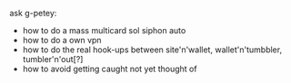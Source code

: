 ask g-petey:
- how to do a mass multicard sol siphon auto
- how to do a own vpn
- how to do the real hook-ups between site'n'wallet, wallet'n'tumbbler, tumbler'n'out[?]
- how to avoid getting caught not yet thought of